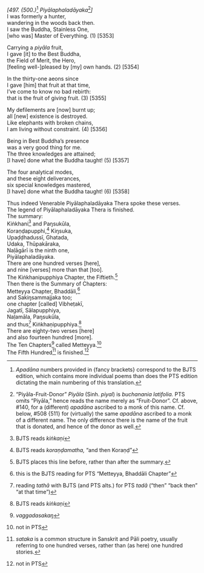 *\[497. {500.}*[^1] *Piyālaphaladāyaka*[^2]*\]*  
I was formerly a hunter,  
wandering in the woods back then.  
I saw the Buddha, Stainless One,  
\[who was\] Master of Everything. (1) \[5353\]

Carrying a *piyāla* fruit,  
I gave \[it\] to the Best Buddha,  
the Field of Merit, the Hero,  
\[feeling well-\]pleased by \[my\] own hands. (2) \[5354\]

In the thirty-one aeons since  
I gave \[him\] that fruit at that time,  
I’ve come to know no bad rebirth:  
that is the fruit of giving fruit. (3) \[5355\]

My defilements are \[now\] burnt up;  
all \[new\] existence is destroyed.  
Like elephants with broken chains,  
I am living without constraint. (4) \[5356\]

Being in Best Buddha’s presence  
was a very good thing for me.  
The three knowledges are attained;  
\[I have\] done what the Buddha taught! (5) \[5357\]

The four analytical modes,  
and these eight deliverances,  
six special knowledges mastered,  
\[I have\] done what the Buddha taught! (6) \[5358\]

Thus indeed Venerable Piyālaphaladāyaka Thera spoke these verses.  
The legend of Piyālaphaladāyaka Thera is finished.  
The summary:  
Kiṅkhani[^3] and Paŋsukūla,  
Koraṇḍapupphi,[^4] Kiŋsuka,  
Upaḍḍhadussī, Ghatada,  
Udaka, Thūpakāraka,  
Naḷāgārī is the ninth one,  
Piyālaphaladāyaka.  
There are one hundred verses \[here\],  
and nine \[verses\] more than that \[too\].  
The Kiṅkhanipupphiya Chapter, the Fiftieth.[^5]  
Then there is the Summary of Chapters:  
Metteyya Chapter, Bhaddāli,[^6]  
and Sakiŋsammajjaka too;  
one chapter \[called\] Vibheṭakī,  
Jagatī, Sālapupphiya,  
Naḷamāla, Paŋsukūla,  
and thus[^7] Kiṅkhaṇipupphiya.[^8]  
There are eighty-two verses \[here\]  
and also fourteen hundred \[more\].  
The Ten Chapters[^9] called Metteyya.[^10]  
The Fifth Hundred[^11] is finished.[^12]  
[^1]: *Apadāna* numbers provided in {fancy brackets} correspond to the
    BJTS edition, which contains more individual poems than does the PTS
    edition dictating the main numbering of this translation.  
[^2]: “Piyāla-Fruit-Donor” *Piyāla* (Sinh. *piyal*) is *buchanania
    latifolia.* PTS omits “Piyāla,” hence reads the name merely as
    “Fruit-Donor”. Cf. above, \#140, for a (different) *apadāna*
    ascribed to a monk of this name. Cf. below, \#508 {511} for
    (virtually) the same *apadāna* ascribed to a monk of a different
    name. The only difference there is the name of the fruit that is
    donated, and hence of the donor as well.  
[^3]: BJTS reads *kiṅkaṇi*  
[^4]: BJTS reads *koraṇḍamatha,* “and then Koraṇḍ”  
[^5]: BJTS places this line before, rather than after the summary.  
[^6]: this is the BJTS reading for PTS “Metteyya, Bhaddāli Chapter”  
[^7]: reading *tathā* with BJTS (and PTS alts.) for PTS *tadā* (“then”
    “back then” “at that time”)  
[^8]: BJTS reads *kiṅkaṇi*  
[^9]: *vaggadasakaŋ*  
[^10]: not in PTS  
[^11]: *sataka* is a common structure in Sanskrit and Pāli poetry,
    usually referring to one hundred verses, rather than (as here) one
    hundred stories.  
[^12]: not in PTS
